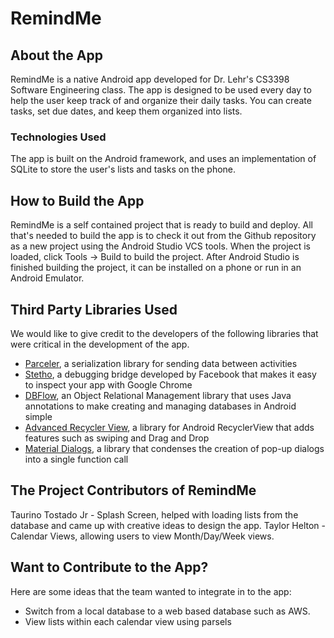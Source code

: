 # RemindMe

## About the App

RemindMe is a native Android app developed for Dr. Lehr's CS3398 Software Engineering class. 
The app is designed to be used every day to help the user keep track of and organize their daily
tasks. You can create tasks, set due dates, and keep them organized into lists.

### Technologies Used
The app is built on the Android framework, and uses an implementation of SQLite to store the user's
lists and tasks on the phone. 

## How to Build the App

RemindMe is a self contained project that is ready to build and deploy. All that's needed to
build the app is to check it out from the Github repository as a new project using the 
Android Studio VCS tools. When the project is loaded, click Tools -> Build to build the project. 
After Android Studio is finished building the project, it can be installed on a phone or run in
an Android Emulator.

## Third Party Libraries Used
We would like to give credit to the developers of the following libraries that were critical in the
development of the app.


* [Parceler](https://github.com/johncarl81/parceler), a serialization library for sending data between activities
* [Stetho](http://facebook.github.io/stetho/), a debugging bridge developed by Facebook that makes it easy to inspect your app with Google Chrome
* [DBFlow](https://github.com/Raizlabs/DBFlow), an Object Relational Management library that uses Java annotations to make creating and managing databases in Android simple
* [Advanced Recycler View](https://github.com/h6ah4i/android-advancedrecyclerview), a library for Android RecyclerView that adds features such as swiping and Drag and Drop
* [Material Dialogs](https://github.com/afollestad/material-dialogs), a library that condenses the creation of pop-up dialogs into a single function call

## The Project Contributors of RemindMe
Taurino Tostado Jr - Splash Screen, helped with loading lists from the database and came up with creative ideas to design the app.
Taylor Helton - Calendar Views, allowing users to view Month/Day/Week views.


## Want to Contribute to the App?
 Here are some ideas that the team wanted to integrate in to the app:
 * Switch from a local database to a web based database such as AWS.
 * View lists within each calendar view using parsels 
 
